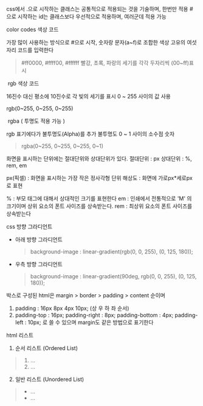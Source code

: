 css에서
.으로 시작하는 클래스는 공통적으로 적용되는 것을 기술하며, 한번만 적용
#으로 시작하는 id는 클래스보다 우선적으로 적용하며, 여러군데 적용 가능

color codes 색상 코드

가장 많이 사용하는 방식으로 #으로 시작, 
숫자랑 문자(a~f)로 조합한 색상 고유의 여섯 자리 코드를 입력한다

> #ff0000, #ffff00, #ffffff
> 빨강, 초록, 파랑의 세기를 각각 두자리씩 (00~ff)표시

​
rgb 색상 코드

16진수 대신 평소에 10진수로 각 빛의 세기를 표시
0 ~ 255 사이의 값 사용

rgb(0~255, 0~255, 0~255)

​
rgba ( 투명도 적용 가능 )

rgb 표기에다가 불투명도(Alpha)를 추가
불투명도 0 ~ 1 사이의 소수점 숫자
> rgba(0~255, 0~255, 0~255, 0~1)


화면을 표시하는 단위에는 절대단위와 상대단위가 있다.
절대단위 : px
상대단위 : %, rem, em

px(픽셀) : 화면을 표시하는 가장 작은 정사각형 단위
해상도 : 화면에 가로px*세로px 로 표현

% : 부모 태그에 대해서 상대적인 크기를 표현한다
em : 인쇄에서 전통적으로 'M' 의 크기이며 상위 요소의 폰트 사이즈를 상속받는다.
rem : 최상위 요소의 폰트 사이즈를 상속받는다

css 방향 그라디언트
- 아래 방향 그라디언트
  > background-image : linear-gradient(rgb(0, 0, 255), (0, 125, 180));

- 우측 방향 그라디언트
  > background-image : linear-gradient(90deg, rgb(0, 0, 255), (0, 125, 180));


박스로 구성된 html은
margin > border > padding > content 순이며
1. padding : 16px 8px 4px 10px; (상 우 하 좌 순서)
2. padding-top : 16px;
   padding-right : 8px;
   padding-bottom : 4px;
   padding-left : 10px;
로 쓸 수 있으며 margin도 같은 방법으로 표기한다


html 리스트
1. 순서 리스트 (Ordered List)
> <ol>
>   <li> ... </li>
>   <li> ... </li>
> </ol>

2. 일반 리스트 (Unordered List)
> <ul>
>   <li> ... </li>
>   <li> ... </li>
> </ul>